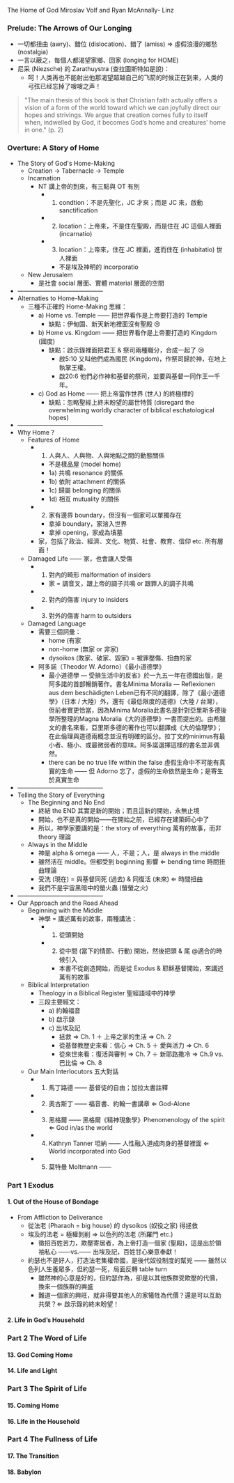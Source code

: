 The Home of God
Miroslav Volf and Ryan McAnnally- Linz


### Prelude: The Arrows of Our Longing
- 一切都扭曲 (awry)、錯位 (dislocation)、錯了 (amiss) ⇒ 虛假浪漫的鄉愁 (nostalgia)
- 一言以蔽之，每個人都渴望家鄉、回家 (longing for HOME)
- 尼采 (Niezsche) 的 Zarathuystra (查拉圖斯特如是說)：
	- 呵！人类再也不能射出他那渴望超越自己的飞箭的时候正在到来，人类的弓弦已经忘掉了嗖嗖之声！

> "The main thesis of this book is that Christian faith actually offers a vision of a form of the world toward which we can joyfully direct our hopes and strivings. We argue that creation comes fully to itself when, indwelled by God, it becomes God’s home and creatures’ home in one." (p. 2)
### Overture: A Story of Home
- The Story of God's Home-Making
	- Creation → Tabernacle → Temple
	- Incarnation
		- NT 講上帝的到來，有三點與 OT 有別
			- 1) condtion：不是先聖化，JC 才來；而是 JC 來，啟動 sanctification
			- 2) location：上帝來，不是住在聖殿，而是住在 JC 這個人裡面 (incarnatio)
			- 3) location：上帝來，住在 JC 裡面，進而住在 (inhabitatio) 世人裡面
				- 不是埃及神明的 incorporatio
	- New Jerusalem
		- 是社會 social 層面、實體 material 層面的空間
- ——————————————
- Alternaties to Home-Making
	- 三種不正確的 Home-Making 思維：
		- a) Home vs. Temple —— 把世界看作是上帝要打造的 Temple
			- 缺點：伊甸園、新天新地裡面沒有聖殿 😢
		- b) Home vs. Kingdom —— 把世界看作是上帝要打造的 Kingdom (國度)
			- 缺點：啟示錄裡面把君王 & 祭司兩種職分，合成一起了 😢
				- 啟5:10 又叫他們成為國民 (Kingdom)，作祭司歸於神，在地上執掌王權。 
				- 啟20:6 他們必作神和基督的祭司，並要與基督一同作王一千年。 
		- c) God as Home —— 把上帝當作世界 (世人) 的終極標的
			- 缺點：忽略聖經上終末盼望的屬世特質 (disregard the overwhelming worldly character of biblical eschatological hopes)
- ——————————————
- Why Home ?
	- Features of Home
		- 1) 人與人、人與物、人與地點之間的動態關係
			- 不是樣品屋 (model home)
			- 1a) 共鳴 resonance 的關係
			- 1b) 依附 attachment 的關係
			- 1c) 歸屬 belonging 的關係
			- 1d) 相互 mutuality 的關係
		- 2) 家有邊界 boundary，但沒有一個家可以單獨存在
			- 拿掉 boundary，家溶入世界
			- 拿掉 opening，家成為墳墓
		- 家，包括了政治、經濟、文化、物質、社會、教育、信仰 etc. 所有層面！
	- Damaged Life —— 家，也會讓人受傷
		- 1) 對內的畸形 malformation of insiders
			- 家 = 調音叉，跟上帝的調子共鳴 or 跟罪人的調子共鳴
		- 2) 對內的傷害 injury to insiders
		- 3) 對外的傷害 harm to outsiders
	- Damaged Language
		- 需要三個詞彙：
			- home (有家
			- non-home (無家 or 非家)
			- dysoikos (敗家、破家、毀家) = 被罪壓傷、扭曲的家
		- 阿多諾（Theodor W. Adorno）《最小道德學》
			- 最小道德學 ― 受損生活中的反省》於一九五一年在德國出版，是阿多諾的首部暢銷著作。書名Minima Moralia ― Reflexionen aus dem beschädigten Leben已有不同的翻譯，除了《最小道德學》（日本 / 大陸）外，還有《最低限度的道德》（大陸 / 台灣），但前者實更恰當，因為Minima Moralia此書名是針對亞里斯多德後學所整理的Magna Moralia《大的道德學》一書而提出的。由希臘文的書名來看，亞里斯多德的著作也可以翻譯成《大的倫理學》；在此倫理與道德兩概念並沒有明確的區分。拉丁文的minimus有最小者、極小、或最微弱者的意味。阿多諾選擇這樣的書名並非偶然。
			- there can be no true life within the false 虛假生命中不可能有真實的生命 —— 但 Adorno 忘了，虛假的生命依然是生命；是寄生於真實生命
- ——————————————
- Telling the Story of Everything
	- The Beginning and No End
		- 終結 the END 其實是新的開始；而且這新的開始，永無止境
		- 開始，也不是真的開始——在開始之前，已經存在建築師心中了
		- 所以，神學家要講的是：the story of everything 萬有的故事，而非 theory 理論
	- Always in the Middle
		- 神是 alpha & omega —— 人，不是；人，是 always in the middle
		- 雖然活在 middle。但都受到 beginning 影響 ⇐ bending time 時間扭曲理論
		- 受洗 (現在) = 與基督同死 (過去) & 同復活 (未來) ⇐ 時間扭曲
		- 我們不是宇宙黑暗中的螢火蟲 (螢螢之火)
- ——————————————
- Our Approach and the Road Ahead
	- Beginning with the Middle
		- 神學 = 講述萬有的故事，兩種講法：
			- 1) 從頭開始
			- 2) 從中間 (當下的情節、行動) 開始，然後把頭 & 尾 @適合的時候引入
				- 本書不從創造開始，而是從 Exodus & 耶穌基督開始，來講述萬有的故事
	- Biblical Interpretation
		- Theology in a Biblical Register 聖經語域中的神學
		- 三段主要經文：
			- a) 約翰福音
			- b) 啟示錄
			- c) 出埃及記
				- 拯救 ⇒ Ch. 1 ＋ 上帝之家的生活 ⇒ Ch. 2
				- 從基督教歷史來看：信心 ⇒ Ch. 5 ＋ 愛與活力 ⇒ Ch. 6
				- 從來世來看：復活與審判 ⇒ Ch. 7 ＋ 新耶路撒冷 ⇒ Ch.9 vs. 巴比倫 ⇒ Ch. 8
	- Our Main Interlocutors 五大對話
		- 1) 馬丁路德 —— 基督徒的自由；加拉太書註釋
		- 2) 奧古斯丁 —— 福音書、約翰一書講章 ⇐ God-Alone
		- 3) 黑格爾 —— 黑格爾《精神現象學》Phenomenology of the spirit ⇐ God in/as the world
		- 4) Kathryn Tanner 坦納 —— 人性融入道成肉身的基督裡面 ⇐ World incorporated into God
		- 5) 莫特曼 Moltmann —— 

### Part 1 Exodus
 #### 1. Out of the House of Bondage
 - From Affliction to Deliverance
	 - 從法老 (Pharaoh = big house) 的 dysoikos (奴役之家) 得拯救
	 - 埃及的法老 = 極權剝削 ⇒ 以色列的法老 (所羅門 etc.)
		 - 徵招百姓苦力，欺壓寄居者，為上帝打造一個家 (聖殿)，這是出於領袖私心  ——vs.—— 出埃及記，百姓甘心樂意奉獻！
	- 約瑟也不是好人，打造法老集權帝國，是後代奴役制度的幫兇 —— 雖然以色列人生養眾多，但約瑟一死，局面反轉 table turn
		- 雖然神的心意是好的，但約瑟作為，卻是以其他族群受欺壓的代價，換來一個族群的興盛
		- 難道一個家的興旺，就非得要其他人的家犧牲為代價？還是可以互助共榮？⇐ 啟示錄的終末盼望！
 #### 2. Life in God’s Household
### Part 2 The Word of Life
 #### 13. God Coming Home
 #### 14. Life and Light
### Part 3 The Spirit of Life
 #### 15. Coming Home
 #### 16. Life in the Household 
### Part 4 The Fullness of Life
 #### 17. The Transition
 #### 18. Babylon